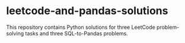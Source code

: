 # leetcode-and-pandas-solutions
 This repository contains Python solutions for three LeetCode problem-solving tasks and three SQL-to-Pandas problems.

